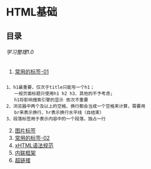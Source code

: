 # HTML基础
## 目录
###### 学习整理1.0
1. [常用的标签-01](https://echo002.github.io/HTML/01HTML%E5%9F%BA%E7%A1%80%E5%85%A5%E9%97%A8/demo01/demo01.html)
##### 
	1、h1最重要，仅次于title只能写一个h1；
	   一般页面标题只使用h1 h2 h3、其他的不予考虑;
	   h1将影响搜索引擎的显示 依次不重要
	2、浏览器中两个及以上的空格、换行都会当成一个空格来计算，需要用
	   br来表示换行、hr表示换行水平线（自结束）
	3、段落标签用于表示内容中的一个段落，独占一行
2. [图片标签](https://echo002.github.io/HTML/01HTML%E5%9F%BA%E7%A1%80%E5%85%A5%E9%97%A8/demo02/demo02.html)
3. [常用的标签-02](https://echo002.github.io/HTML/01HTML%E5%9F%BA%E7%A1%80%E5%85%A5%E9%97%A8/demo03/demo03.html)
4. [xHTML语法规范](https://echo002.github.io/HTML/01HTML%E5%9F%BA%E7%A1%80%E5%85%A5%E9%97%A8/demo04/demo04.html)
5. [内联框架](https://echo002.github.io/HTML/01HTML%E5%9F%BA%E7%A1%80%E5%85%A5%E9%97%A8/demo01/demo01.html)
6. [超链接](https://echo002.github.io/HTML/01HTML%E5%9F%BA%E7%A1%80%E5%85%A5%E9%97%A8/demo01/demo01.html)